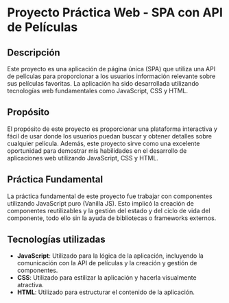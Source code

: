 # Proyecto Práctica Web - SPA con API de Películas

## Descripción

Este proyecto es una aplicación de página única (SPA) que utiliza una API de películas para proporcionar a los usuarios información relevante sobre sus películas favoritas. La aplicación ha sido desarrollada utilizando tecnologías web fundamentales como JavaScript, CSS y HTML.

## Propósito

El propósito de este proyecto es proporcionar una plataforma interactiva y fácil de usar donde los usuarios puedan buscar y obtener detalles sobre cualquier película. Además, este proyecto sirve como una excelente oportunidad para demostrar mis habilidades en el desarrollo de aplicaciones web utilizando JavaScript, CSS y HTML.

## Práctica Fundamental

La práctica fundamental de este proyecto fue trabajar con componentes utilizando JavaScript puro (Vanilla JS). Esto implicó la creación de componentes reutilizables y la gestión del estado y del ciclo de vida del componente, todo ello sin la ayuda de bibliotecas o frameworks externos.

## Tecnologías utilizadas

- **JavaScript**: Utilizado para la lógica de la aplicación, incluyendo la comunicación con la API de películas y la creación y gestión de componentes.
- **CSS**: Utilizado para estilizar la aplicación y hacerla visualmente atractiva.
- **HTML**: Utilizado para estructurar el contenido de la aplicación.
